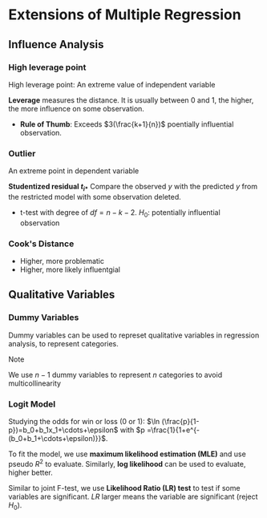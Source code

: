 # Extensions of Multiple Regression

## Influence Analysis

### High leverage point

High leverage point: An extreme value of independent variable 

**Leverage** measures the distance. It is usually between $0$ and $1$, the higher, the more influence on some observation. 

* **Rule of Thumb**: Exceeds $3(\frac{k+1}{n})$ poentially influential observation.

### Outlier

An extreme point in dependent variable

**Studentized residual $t_{i*}$** Compare the observed $y$ with the predicted $y$ from the restricted model with some observation deleted.

* t-test with degree of $df=n-k-2$. $H_0:$ potentially influential observation

### Cook's Distance

* Higher, more problematic
* Higher, more likely influentgial 

## Qualitative Variables

 ### Dummy Variables

Dummy variables can be used to represet qualitative variables in regression analysis, to represent categories. 

> [!Note]
>
> We use $n-1$ dummy variables to represent $n$ categories to avoid multicollinearity

### Logit Model

Studying the odds for win or loss (0 or 1): $\ln (\frac{p}{1-p})=b_0+b_1x_1+\cdots+\epsilon$ with $p =\frac{1}{1+e^{-(b_0+b_1+\cdots+\epsilon)}}$.

To fit the model, we use **maximum likelihood estimation (MLE)** and use pseudo $R^2$ to evaluate. Similarly, **log likelihood** can be used to evaluate, higher better.

Similar to joint F-test, we use **Likelihood Ratio (LR) test** to test if some variables are significant. $LR$ larger means the variable are significant (reject $H_0$).

